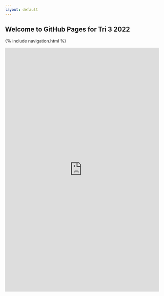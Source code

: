 ```yaml
---
layout: default
---
```


## Welcome to GitHub Pages for Tri 3 2022

{% include navigation.html %}

<iframe frameborder="0" width="100%" height="800px" src="https://replit.com/@jmort1021/pagespython?embed=true#README.md">
